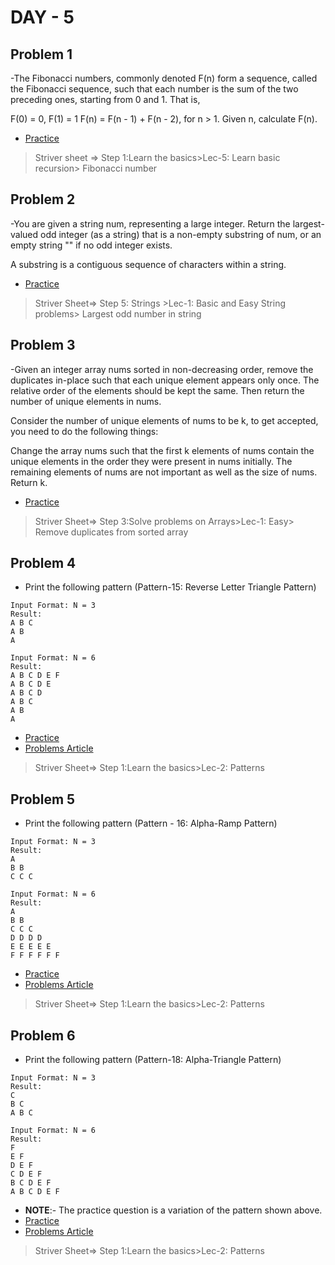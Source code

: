 # DAY - 5

## Problem 1
-The Fibonacci numbers, commonly denoted F(n) form a sequence, called the Fibonacci sequence, such that each number is the sum of the two preceding ones, starting from 0 and 1. That is,

F(0) = 0, F(1) = 1
F(n) = F(n - 1) + F(n - 2), for n > 1.
Given n, calculate F(n).

- [Practice](http://leetcode.com/problems/fibonacci-number/)

> Striver sheet => Step 1:Learn the basics>Lec-5: Learn basic recursion> Fibonacci number

## Problem 2
-You are given a string num, representing a large integer. Return the largest-valued odd integer (as a string) that is a non-empty substring of num, or an empty string "" if no odd integer exists.

A substring is a contiguous sequence of characters within a string.

- [Practice](https://leetcode.com/problems/largest-odd-number-in-string/)

> Striver Sheet=> Step 5: Strings >Lec-1: Basic and Easy String problems> Largest odd number in string


## Problem 3
-Given an integer array nums sorted in non-decreasing order, remove the duplicates in-place such that each unique element appears only once. The relative order of the elements should be kept the same. Then return the number of unique elements in nums.

Consider the number of unique elements of nums to be k, to get accepted, you need to do the following things:

Change the array nums such that the first k elements of nums contain the unique elements in the order they were present in nums initially. The remaining elements of nums are not important as well as the size of nums.
Return k.

- [Practice](https://leetcode.com/problems/remove-duplicates-from-sorted-array/description/)

> Striver Sheet=> Step 3:Solve problems on Arrays>Lec-1: Easy> Remove duplicates from sorted array

## Problem 4
- Print the following pattern (Pattern-15: Reverse Letter Triangle Pattern)
```
Input Format: N = 3
Result: 
A B C
A B
A

Input Format: N = 6
Result:   
A B C D E F
A B C D E 
A B C D
A B C
A B
A
```
- [Practice](https://www.naukri.com/code360/problems/reverse-letter-triangle_6581906?utm_source=youtube&utm_medium=affiliate&utm_campaign=striver_patternproblems)
- [Problems Article](https://takeuforward.org/strivers-a2z-dsa-course/must-do-pattern-problems-before-starting-dsa/)

> Striver Sheet=> Step 1:Learn the basics>Lec-2: Patterns

## Problem 5
- Print the following pattern (Pattern - 16: Alpha-Ramp Pattern)

```
Input Format: N = 3
Result: 
A
B B
C C C

Input Format: N = 6
Result:   
A 
B B
C C C
D D D D
E E E E E
F F F F F F
```
- [Practice](https://www.naukri.com/code360/problems/alpha-ramp_6581888?utm_source=youtube&utm_medium=affiliate&utm_campaign=striver_patternproblems)
- [Problems Article](https://takeuforward.org/strivers-a2z-dsa-course/must-do-pattern-problems-before-starting-dsa/)

> Striver Sheet=> Step 1:Learn the basics>Lec-2: Patterns

## Problem 6
- Print the following pattern (Pattern-18: Alpha-Triangle Pattern)

```
Input Format: N = 3
Result: 
C
B C
A B C

Input Format: N = 6
Result:   
F
E F
D E F
C D E F
B C D E F
A B C D E F
```
- **NOTE**:- The practice question is a variation of the pattern shown above.
- [Practice](https://www.naukri.com/code360/problems/alpha-triangle_6581429?utm_source=youtube&utm_medium=affiliate&utm_campaign=striver_patternproblems)
- [Problems Article](https://takeuforward.org/strivers-a2z-dsa-course/must-do-pattern-problems-before-starting-dsa/)

> Striver Sheet=> Step 1:Learn the basics>Lec-2: Patterns
